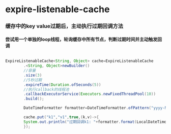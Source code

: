 # expire-listenable-cache

### 缓存中的key value过期后，主动执行过期回调方法

#### 尝试用一个单独的loop线程，轮询缓存中所有节点，判断过期时间并主动触发回调

```java

ExpireListenableCache<String, Object> cache=ExpireListenableCache
        .<String, Object>newBuilder()
        //容量
        .size(3)
        //5秒过期
        .expireTime(Duration.ofSeconds(5))
        //执行callback的线程池
        .callbackExecutorService(Executors.newFixedThreadPool(10))
        .build();

        DateTimeFormatter formatter=DateTimeFormatter.ofPattern("yyyy-MM-dd HH:mm:ss");

        cache.put("k1","v1",true,(k,v)->{
        System.out.println("过期回调k1: "+formatter.format(LocalDateTime.now()));
        });

```